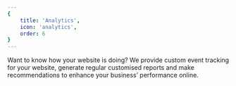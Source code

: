 ```yaml
---
{
	title: 'Analytics',
	icon: 'analytics',
	order: 6
}
---
```


Want to know how your website is doing? We provide custom event tracking for your website, generate regular customised reports and make recommendations to enhance your business’ performance online. 
